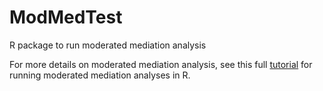 # ModMedTest
R package to run moderated mediation analysis

For more details on moderated mediation analysis, see this full [tutorial](https://ademos.people.uic.edu/Chapter15.html) for running moderated mediation analyses in R. 

